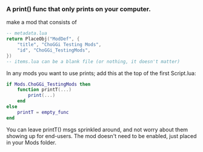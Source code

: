 ### A print() func that only prints on your computer.

make a mod that consists of
```lua
-- metadata.lua
return PlaceObj("ModDef", {
	"title", "ChoGGi Testing Mods",
	"id", "ChoGGi_TestingMods",
})
-- items.lua can be a blank file (or nothing, it doesn't matter)
```

In any mods you want to use prints; add this at the top of the first Script.lua:
```lua
if Mods.ChoGGi_TestingMods then
	function printT(...)
		print(...)
	end
else
	printT = empty_func
end
```
You can leave printT() msgs sprinkled around, and not worry about them showing up for end-users.
The mod doesn't need to be enabled, just placed in your Mods folder.